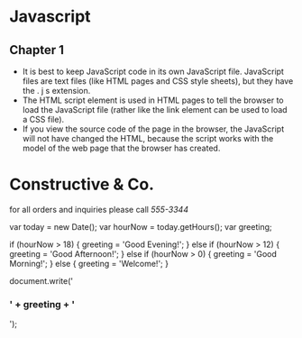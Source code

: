 # Javascript

## Chapter 1
* It is best to keep JavaScript code in its own JavaScript
file. JavaScript files are text files (like HTML pages and
CSS style sheets), but they have the . j s extension.
* The HTML script element is used in HTML pages
to tell the browser to load the JavaScript file (rather like
the link element can be used to load a CSS file).
* If you view the source code of the page in the browser,
the JavaScript will not have changed the HTML,
because the script works with the model of the web
page that the browser has created.

<!DOCTYPE html>
<html>
    <head>
        <title>Constuctive &amp; Co.</title>
        <link rel="stylesheet" href="css/c01.css"/>
    </head>
    <body>
        <h1>Constructive &amp; Co.</h1>
        <script src="js/add-content.js"></script>
        <p>for all orders and inquiries please call 
            <em>555-3344</em>
        </p>
    </body>
</html>

var today = new Date();
var hourNow = today.getHours();
var greeting;

if (hourNow > 18) {
    greeting = 'Good Evening!';
} else if (hourNow > 12) {
    greeting = 'Good Afternoon!';
} else if (hourNow > 0) {
    greeting = 'Good Morning!';
} else {
    greeting = 'Welcome!';
}

document.write('<h3>' + greeting + '</h3>');